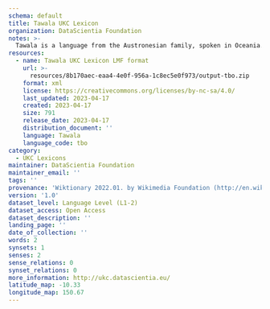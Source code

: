 ```yaml
---
schema: default
title: Tawala UKC Lexicon
organization: DataScientia Foundation
notes: >-
  Tawala is a language from the Austronesian family, spoken in Oceania. The UKC Lexicon of Tawala is represented as a lexico-semantic network. It consists of words, word senses, synsets, as well as sense-level and synset-level relationships.
resources:
  - name: Tawala UKC Lexicon LMF format
    url: >-
      resources/8b170aec-eaa4-4e0f-956a-1c8ec5e0f973/output-tbo.zip
    format: xml
    license: https://creativecommons.org/licenses/by-nc-sa/4.0/
    last_updated: 2023-04-17
    created: 2023-04-17
    size: 791
    release_date: 2023-04-17
    distribution_document: ''
    language: Tawala
    language_code: tbo
category:
  - UKC Lexicons
maintainer: DataScientia Foundation
maintainer_email: ''
tags: ''
provenance: 'Wiktionary 2022.01. by Wikimedia Foundation (http://en.wiktionary.org); Princeton WordNet 2.1 by Princeton University (https://wordnet.princeton.edu)'
version: '1.0'
dataset_level: Language Level (L1-2)
dataset_access: Open Access
dataset_description: ''
landing_page: ''
date_of_collection: ''
words: 2
synsets: 1
senses: 2
sense_relations: 0
synset_relations: 0
more_information: http://ukc.datascientia.eu/
latitude_map: -10.33
longitude_map: 150.67
---
```

